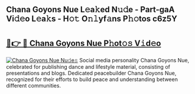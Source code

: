 ## Chana Goyons Nue L𝚎a𝚔ed N𝚞𝚍e - Part-gaA Vi𝚍𝚎o L𝚎a𝚔s - H𝚘𝚝 O𝚗𝚕yf𝚊ns P𝚑𝚘tos c6z5Y

# <h2><a href="http://kf3w69.oniu.top/?m=Chana+Goyons+Nue">🔗👉 🔴 Chana Goyons Nue P𝚑ot𝚘𝚜 V𝚒d𝚎o</a></h2>

[![Chana Goyons Nue Nu𝚍e𝚜](https://i.imgur.com/0qMVB7G.gif)](http://kf3w69.oniu.top/?m=Chana+Goyons+Nue)
Social media personality Chana Goyons Nue, celebrated for publishing dance and lifestyle material, consisting of presentations and blogs. Dedicated peacebuilder Chana Goyons Nue, recognized for their efforts to build peace and understanding between different communities.  
